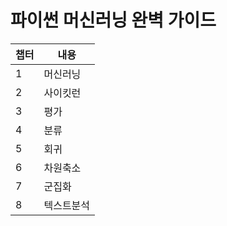 # 파이썬 머신러닝 완벽 가이드

|챕터|내용|
|--------|--------|
|1|머신러닝|
|2|사이킷런|
|3|평가|
|4|분류|
|5|회귀|
|6|차원축소|
|7|군집화|
|8|텍스트분석|
